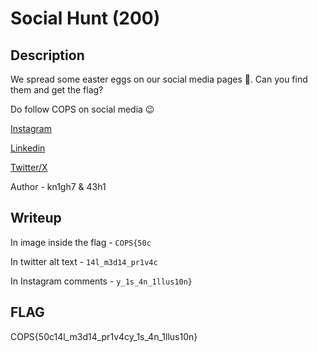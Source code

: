 # Social Hunt (200)

## Description
We spread some easter eggs on our social media pages 👀. Can you find them and get the flag?

Do follow COPS on social media 😉

[Instagram](https://www.instagram.com/cops.iitbhu)

[Linkedin](https://www.linkedin.com/company/cops-iitbhu)

[Twitter/X](https://x.com/cops_iitbhu)

Author - kn1gh7 & 43h1

## Writeup
In image inside the flag - `COPS{50c`

In twitter alt text - `14l_m3d14_pr1v4c`

In Instagram comments - `y_1s_4n_1llus10n}`

## FLAG
COPS{50c14l_m3d14_pr1v4cy_1s_4n_1llus10n}
